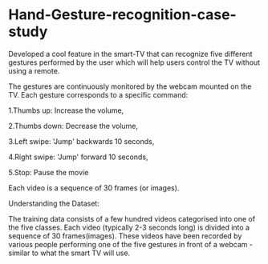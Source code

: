 # Hand-Gesture-recognition-case-study
Developed a cool feature in the smart-TV that can recognize five different gestures performed by the user which will help users control the TV without using a remote.

The gestures are continuously monitored by the webcam mounted on the TV. Each gesture corresponds to a specific command:

1.Thumbs up: Increase the volume,

2.Thumbs down: Decrease the volume,

3.Left swipe: 'Jump' backwards 10 seconds,

4.Right swipe: 'Jump' forward 10 seconds,

5.Stop: Pause the movie

Each video is a sequence of 30 frames (or images).


Understanding the Dataset:

The training data consists of a few hundred videos categorised into one of the five classes. Each video (typically 2-3 seconds long) is divided into a sequence of 30 frames(images). These videos have been recorded by various people performing one of the five gestures in front of a webcam - similar to what the smart TV will use.

